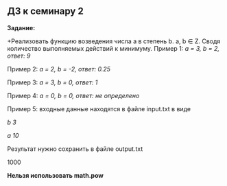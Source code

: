 ## ДЗ к семинару 2

**Задание:**

+Реализовать функцию возведения числа а в степень b. a, b ∈ Z. Сводя количество выполняемых действий к минимуму. 
Пример 1: *а = 3, b = 2, ответ: 9*

Пример 2: *а = 2, b = -2, ответ: 0.25*

Пример 3: *а = 3, b = 0, ответ: 1*

Пример 4: *а = 0, b = 0, ответ: не определено*

Пример 5:
входные данные находятся в файле input.txt в виде

*b 3*

*a 10*

Результат нужно сохранить в файле output.txt

1000

**Нельзя использовать math.pow**
